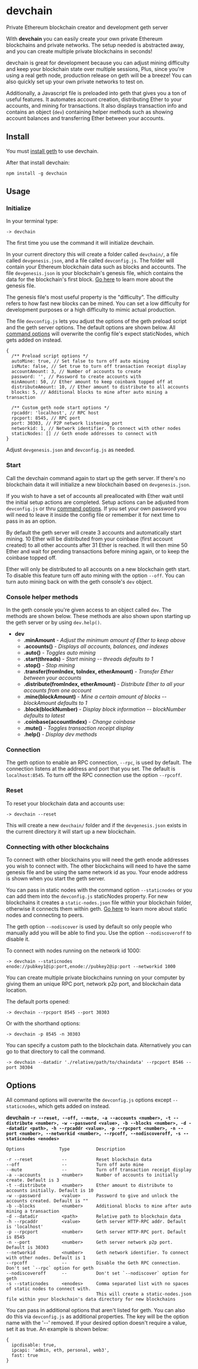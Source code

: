 # devchain

Private Ethereum blockchain creator and development geth server

With **devchain** you can easily create your own private Ethereum blockchains and private networks. The setup needed is abstracted away, and you can create multiple private blockchains in seconds!

devchain is great for development because you can adjust mining difficulty and keep your blockchain state over multiple sessions,  Plus, since you're using a real geth node, production release on geth will be a breeze! You can also quickly set up your own private networks to test on.

Additionally, a Javascript file is preloaded into geth that gives you a ton of useful features. It automates account creation, distributing Ether to your accounts, and mining for transactions. It also displays transaction info and contains an object (`dev`) containing helper methods such as showing account balances and transferring Ether between your accounts.

## Install
You must [install geth](https://github.com/ethereum/go-ethereum/wiki/Building-Ethereum) to use devchain.

After that install devchain:

```
npm install -g devchain
```

## Usage

### Initialize
In your terminal type:

```
-> devchain
```
The first time you use the command it will initialize devchain.

In your current directory this will create a folder called `devchain/`, a file called `devgenesis.json`, and a file called `devconfig.js`. The folder will contain your Ethereum blockchain data such as blocks and accounts. The file `devgenesis.json` is your blockchain's genesis file, which contains the data for the blockchain's first block. [Go here](http://ethereum.stackexchange.com/questions/2376/what-does-each-genesis-json-parameter-mean) to learn more about the genesis file.

The genesis file's most useful property is the "difficulty". The difficulty refers to how fast new blocks can be mined. You can set a low difficulty for development purposes or a high difficulty to mimic actual production.

The file `devconfig.js` lets you adjust the options of the geth preload script and the geth server options. The default options are shown below. All [command options](#options) will overwrite the config file's expect staticNodes, which gets added on instead.

```
{
  /** Preload script options */
  autoMine: true, // Set false to turn off auto mining
  isMute: false, // Set true to turn off transaction receipt display
  accountAmount: 3, // Number of accounts to create
  password: '', // Password to create accounts with
  minAmount: 50, // Ether amount to keep coinbank topped off at
  distributeAmount: 10, // Ether amount to distribute to all accounts
  blocks: 5, // Additional blocks to mine after auto mining a transaction

  /** Custom geth node start options */
  rpcaddr: 'localhost', // RPC host
  rpcport: 8545, // RPC port
  port: 30303, // P2P network listening port
  networkid: 1, // Network identifier. To connect with other nodes
  staticNodes: [] // Geth enode addresses to connect with
}
```

Adjust `devgenesis.json` and `devconfig.js` as needed.

### Start
Call the devchain command again to start up the geth server. If there's no blockchain data it will initialize a new blockchain based on `devgenesis.json`.

If you wish to have a set of accounts all preallocated with Ether wait until the initial setup actions are completed. Setup actions can be adjusted from `devconfig.js` or thru [command options](#options). If you set your own password you will need to leave it inside the config file or remember it for next time to pass in as an option.

By default the geth server will create 3 accounts and automatically start mining. 10 Ether will be distributed from your coinbase (first account created) to all other accounts after 31 Ether is reached. It will then mine 50 Ether and wait for pending transactions before mining again, or to keep the coinbase topped off.

Ether will only be distributed to all accounts on a new blockchain geth start. To disable this feature turn off auto mining with the option `--off`. You can turn auto mining back on with the geth console's `dev` object.

### Console helper methods
In the geth console you're given access to an object called `dev`. The methods are shown below. These methods are also shown upon starting up the geth server or by using `dev.help()`.

* **dev**
   * **.minAmount** - *Adjust the minimum amount of Ether to keep above*
   * **.accounts()** - *Displays all accounts, balances, and indexes*
   * **.auto()** - *Toggles auto mining*
   * **.start(threads)** - *Start mining -- threads defaults to 1*
   * **.stop()** - *Stop mining*
   * **.transfer(fromIndex, toIndex, etherAmount)** - *Transfer Ether between your accounts*
   * **.distribute(fromIndex, etherAmount)** - *Distribute Ether to all your accounts from one account*
   * **.mine(blockAmount)** - *Mine a certain amount of blocks -- blockAmount defaults to 1*
   * **.block(blockNumber)** - *Display block information -- blockNumber defaults to latest*
   * **.coinbase(accountIndex)** - *Change coinbase*
   * **.mute()** - *Toggles transaction receipt display*
   * **.help()** - *Display dev methods*

### Connection
The geth option to enable an RPC connection, `--rpc`, is used by default. The connection listens at the address and port that you set. The default is `localhost:8545`. To turn off the RPC connection use the option `--rpcoff`.

### Reset
To reset your blockchain data and accounts use:

```
-> devchain --reset
```

This will create a new `devchain/` folder and if the `devgenesis.json` exists in the current directory it will start up a new blockchain.

### Connecting with other blockchains
To connect with other blockchains you will need the geth enode addresses you wish to connect with. The other blockchains will need to have the same genesis file and be using the same network id as you. Your enode address is shown when you start the geth server.

You can pass in static nodes with the command option `--staticnodes` or you can add them into the `devconfig.js` staticNodes property. For new blockchains it creates a `static-nodes.json` file within your blockchain folder, otherwise it connects them within geth. [Go here](https://github.com/ethereum/go-ethereum/wiki/Connecting-to-the-network) to learn more about static nodes and connecting to peers.

The geth option `--nodiscover` is used by default so only people who manually add you will be able to find you. Use the option `--nodiscoveroff` to disable it.

To connect with nodes running on the network id 1000:

```
-> devchain --staticnodes enode://pubkey1@ip:port,enode://pubkey2@ip:port --networkid 1000
```

You can create multiple private blockchains running on your computer by giving them an unique RPC port, network p2p port, and blockchain data location.

The default ports opened:
```
-> devchain --rpcport 8545 --port 30303
```

Or with the shorthand options:
```
-> devchain -p 8545 -n 30303
```

You can specify a custom path to the blockchain data. Alternatively you can go to that directory to call the command.

```
-> devchain --datadir './relative/path/to/chaindata' --rpcport 8546 --port 30304
```

<a name="options"></a>
## Options
All command options will overwrite the `devconfig.js` options except `--staticnodes`, which gets added on instead.

**devchain `-r --reset, --off, --mute, -a --accounts <number>, -t --distribute <number>, -w --password <value>, -b --blocks <number>, -d --datadir <path>, -h --rpcaddr <value>, -p --rpcport <number>, -n --port <number>, --networkid <number>, --rpcoff, --nodiscoveroff, -s --staticnodes <enodes>`**

```
Options             Type          Description

-r --reset           --           Reset blockchain data
--off                --           Turn off auto mine
--mute               --           Turn off transaction receipt display
-a --accounts        <number>     Number of accounts to initially create. Default is 3
-t --distribute      <number>     Ether amount to distribute to accounts initially. Default is 10
-w --password        <value>      Password to give and unlock the accounts created. Default is ""
-b --blocks          <number>     Additional blocks to mine after auto mining a transaction
-d --datadir         <path>       Relative path to blockchain data
-h --rpcaddr         <value>      Geth server HTTP-RPC addr. Default is 'localhost'
-p --rpcport         <number>     Geth server HTTP-RPC port. Default is 8545
-n --port            <number>     Geth server network p2p port. Default is 30303
--networkid          <number>     Geth network identifier. To connect with other nodes. Default is 1
--rpcoff             --           Disable the Geth RPC connection. Don't set `--rpc` option for geth
--nodiscoveroff      --           Don't set `--nodiscover` option for geth
-s --staticnodes     <enodes>     Comma separated list with no spaces of static nodes to connect with.
                                  This will create a static-nodes.json file within your blockchain's data directory for new blockchains
```

You can pass in additional options that aren't listed for geth. You can also do this via `devconfig.js` as additional properties. The key will be the option name with the '--' removed. If your desired option doesn't require a value, set it as true. An example is shown below:

```
{
  ipcdisable: true,
  ipcapi: 'admin, eth, personal, web3',
  fast: true
}
```
